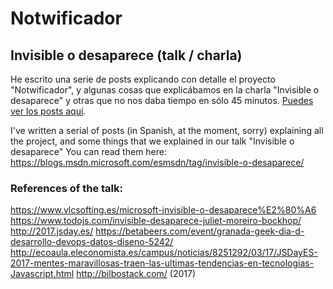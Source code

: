 # Notwificador
## Invisible o desaparece (talk / charla)

He escrito una serie de posts explicando con detalle el proyecto "Notwificador", y algunas cosas que explicábamos en la charla "Invisible o desaparece" y otras que no nos daba tiempo en sólo 45 minutos.
[Puedes ver los posts aquí](https://blogs.msdn.microsoft.com/esmsdn/tag/invisible-o-desaparece/).

I've written a serial of posts (in Spanish, at the moment, sorry) explaining all the project, and some things that we  explained in our talk "Invisible o desaparece"
You can read them here: https://blogs.msdn.microsoft.com/esmsdn/tag/invisible-o-desaparece/


### References of the talk: 

https://www.vlcsofting.es/microsoft-invisible-o-desaparece%E2%80%A6
https://www.todojs.com/invisible-desaparece-juliet-moreiro-bockhop/
http://2017.jsday.es/
https://betabeers.com/event/granada-geek-dia-d-desarrollo-devops-datos-diseno-5242/
http://ecoaula.eleconomista.es/campus/noticias/8251292/03/17/JSDayES-2017-mentes-maravillosas-traen-las-ultimas-tendencias-en-tecnologias-Javascript.html
http://bilbostack.com/ (2017)
